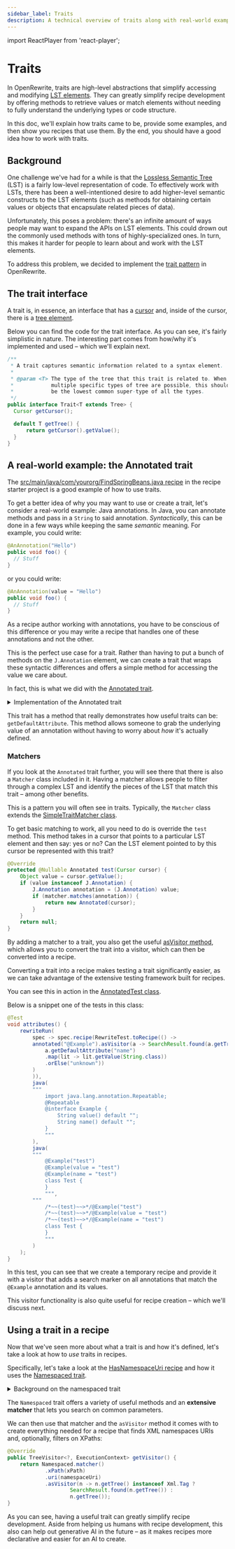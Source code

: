 ```yaml
---
sidebar_label: Traits
description: A technical overview of traits along with real-world examples of their uses.
---
```


import ReactPlayer from 'react-player';

# Traits

In OpenRewrite, traits are high-level abstractions that simplify accessing and modifying [LST elements](./lst-examples.md). They can greatly simplify recipe development by offering methods to retrieve values or match elements without needing to fully understand the underlying types or code structure.

In this doc, we'll explain how traits came to be, provide some examples, and then show you recipes that use them. By the end, you should have a good idea how to work with traits.

<ReactPlayer className="reactPlayer" url='https://www.youtube.com/watch?v=lWy-fRQV9-0' controls="true" />

## Background

One challenge we've had for a while is that the [Lossless Semantic Tree](./lossless-semantic-trees.md) (LST) is a fairly low-level representation of code. To effectively work with LSTs, there has been a well-intentioned desire to add higher-level semantic constructs to the LST elements (such as methods for obtaining certain values or objects that encapsulate related pieces of data).

Unfortunately, this poses a problem: there's an infinite amount of ways people may want to expand the APIs on LST elements. This could drown out the commonly used methods with tons of highly-specialized ones. In turn, this makes it harder for people to learn about and work with the LST elements.

To address this problem, we decided to implement the [trait pattern](https://en.wikipedia.org/wiki/Trait_(computer_programming)) in OpenRewrite.

## The trait interface

A trait is, in essence, an interface that has a [cursor](./visitors.md#cursoring) and, inside of the cursor, there is a [tree element](./lst-examples.md).

Below you can find the code for the trait interface. As you can see, it's fairly simplistic in nature. The interesting part comes from how/why it's implemented and used – which we'll explain next.

```java title="Trait.java"
/**
 * A trait captures semantic information related to a syntax element.
 *
 * @param <T> The type of the tree that this trait is related to. When
 *            multiple specific types of tree are possible, this should
 *            be the lowest common super-type of all the types.
 */
public interface Trait<T extends Tree> {
  Cursor getCursor();

  default T getTree() {
      return getCursor().getValue();
  }
}
```

## A real-world example: the Annotated trait

The [src/main/java/com/yourorg/FindSpringBeans.java recipe](https://github.com/moderneinc/rewrite-recipe-starter/blob/main/src/main/java/com/yourorg/FindSpringBeans.java) in the recipe starter project is a good example of how to use traits.

To get a better idea of why you may want to use or create a trait, let's consider a real-world example: Java annotations. In Java, you can annotate methods and pass in a `String` to said annotation. _Syntactically_, this can be done in a few ways while keeping the same _semantic_ meaning. For example, you could write:

```java
@AnAnnotation("Hello")
public void foo() {
  // Stuff
}
```

or you could write:

```java
@AnAnnotation(value = "Hello")
public void foo() {
  // Stuff
}
```

As a recipe author working with annotations, you have to be conscious of this difference or you may write a recipe that handles one of these annotations and not the other.

This is the perfect use case for a trait. Rather than having to put a bunch of methods on the `J.Annotation` element, we can create a trait that wraps these syntactic differences and offers a simple method for accessing the value we care about.

In fact, this is what we did with the [Annotated trait](https://github.com/openrewrite/rewrite/blob/main/rewrite-java/src/main/java/org/openrewrite/java/trait/Annotated.java).

<details>
<summary>
Implementation of the Annotated trait
</summary>

```java title="Annotated.java"
@Value
public class Annotated implements Trait<J.Annotation> {
    Cursor cursor;

    /**
     * @param defaultAlias The name of the annotation attribute that is aliased to
     *                     "value", if any.
     * @return The attribute value.
     */
    public Optional<Literal> getDefaultAttribute(@Nullable String defaultAlias) {
        if (getTree().getArguments() == null) {
            return Optional.empty();
        }
        for (Expression argument : getTree().getArguments()) {
            if (!(argument instanceof J.Assignment)) {
                return new Literal.Matcher().get(argument, cursor);
            }
        }
        Optional<Literal> valueAttr = getAttribute("value");
        if (valueAttr.isPresent()) {
            return valueAttr;
        }
        return defaultAlias != null ?
                getAttribute(defaultAlias) :
                Optional.empty();
    }

    public Optional<Literal> getAttribute(String attribute) {
        if (getTree().getArguments() == null) {
            return Optional.empty();
        }
        for (Expression argument : getTree().getArguments()) {
            if (argument instanceof J.Assignment) {
                J.Assignment assignment = (J.Assignment) argument;
                if (assignment.getVariable() instanceof J.Identifier) {
                    J.Identifier identifier = (J.Identifier) assignment.getVariable();
                    if (identifier.getSimpleName().equals(attribute)) {
                        return new Literal.Matcher().get(
                                assignment.getAssignment(),
                                new Cursor(cursor, argument)
                        );
                    }
                }
            }
        }
        return Optional.empty();
    }

    @RequiredArgsConstructor
    public static class Matcher extends SimpleTraitMatcher<Annotated> {
        private final AnnotationMatcher matcher;

        public Matcher(String signature) {
            this.matcher = new AnnotationMatcher(signature);
        }

        public Matcher(Class<?> annotationType) {
            this.matcher = new AnnotationMatcher(annotationType);
        }

        @Override
        protected @Nullable Annotated test(Cursor cursor) {
            Object value = cursor.getValue();
            if (value instanceof J.Annotation) {
                J.Annotation annotation = (J.Annotation) value;
                if (matcher.matches(annotation)) {
                    return new Annotated(cursor);
                }
            }
            return null;
        }
    }
}
```

</details>

This trait has a method that really demonstrates how useful traits can be: `getDefaultAttribute`. This method allows someone to grab the underlying value of an annotation without having to worry about _how_ it's actually defined.

### Matchers

If you look at the `Annotated` trait further, you will see there that there is also a `Matcher` class included in it. Having a matcher allows people to filter through a complex LST and identify the pieces of the LST that match this trait – among other benefits.

This is a pattern you will often see in traits. Typically, the `Matcher` class extends the [SimpleTraitMatcher class](https://github.com/openrewrite/rewrite/blob/main/rewrite-core/src/main/java/org/openrewrite/trait/SimpleTraitMatcher.java).

To get basic matching to work, all you need to do is override the `test` method. This method takes in a cursor that points to a particular LST element and then say: yes or no? Can the LST element pointed to by this cursor be represented with this trait?

```java
@Override
protected @Nullable Annotated test(Cursor cursor) {
    Object value = cursor.getValue();
    if (value instanceof J.Annotation) {
        J.Annotation annotation = (J.Annotation) value;
        if (matcher.matches(annotation)) {
            return new Annotated(cursor);
        }
    }
    return null;
}
```

By adding a matcher to a trait, you also get the useful [asVisitor method](https://github.com/openrewrite/rewrite/blob/main/rewrite-core/src/main/java/org/openrewrite/trait/SimpleTraitMatcher.java#L73-L83), which allows you to convert the trait into a visitor, which can then be converted into a recipe.

Converting a trait into a recipe makes testing a trait significantly easier, as we can take advantage of the extensive testing framework built for recipes.

You can see this in action in the [AnnotatedTest class](https://github.com/openrewrite/rewrite/blob/main/rewrite-java/src/test/java/org/openrewrite/java/trait/AnnotatedTest.java).

Below is a snippet one of the tests in this class:

```java
@Test
void attributes() {
    rewriteRun(
        spec -> spec.recipe(RewriteTest.toRecipe(() ->
        annotated("@Example").asVisitor(a -> SearchResult.found(a.getTree(),
            a.getDefaultAttribute("name")
            .map(lit -> lit.getValue(String.class))
            .orElse("unknown"))
        )
        )),
        java(
        """
            import java.lang.annotation.Repeatable;
            @Repeatable
            @interface Example {
                String value() default "";
                String name() default "";
            }
            """
        ),
        java(
        """
            @Example("test")
            @Example(value = "test")
            @Example(name = "test")
            class Test {
            }
            """,
        """
            /*~~(test)~~>*/@Example("test")
            /*~~(test)~~>*/@Example(value = "test")
            /*~~(test)~~>*/@Example(name = "test")
            class Test {
            }
            """
        )
    );
}
```

In this test, you can see that we create a temporary recipe and provide it with a visitor that adds a search marker on all annotations that match the `@Example` annotation and its values. 

This visitor functionality is also quite useful for recipe creation – which we'll discuss next.

## Using a trait in a recipe

Now that we've seen more about what a trait is and how it's defined, let's take a look at how to _use_ traits in recipes.

Specifically, let's take a look at the [HasNamespaceUri recipe](https://github.com/openrewrite/rewrite/blob/main/rewrite-xml/src/main/java/org/openrewrite/xml/search/HasNamespaceUri.java) and how it uses the [Namespaced trait](https://github.com/openrewrite/rewrite/blob/main/rewrite-xml/src/main/java/org/openrewrite/xml/trait/Namespaced.java).

<details>
<summary>
Background on the namespaced trait
</summary>

Namespaces in XML aren't different from any other attribute. However, in some domains, the namespace of an XML document matters. Many people wanted to create recipes that related to this and, in turn, wanted to see an expansion of the XML LST to support this.

While we, technically, could have added more methods to the LST – the best approach was to create a `Namespaced` trait. That way people that care about namespaces can get all of the functionality they need – without polluting the XML LST with stuff that will be largely irrelevant to others.
</details>

The `Namespaced` trait offers a variety of useful methods and an **extensive matcher** that lets you search on common parameters.

We can then use that matcher and the `asVisitor` method it comes with to create everything needed for a recipe that finds XML namespaces URIs and, optionally, filters on XPaths:

```java
@Override
public TreeVisitor<?, ExecutionContext> getVisitor() {
    return Namespaced.matcher()
            .xPath(xPath)
            .uri(namespaceUri)
            .asVisitor(n -> n.getTree() instanceof Xml.Tag ?
                    SearchResult.found(n.getTree()) :
                    n.getTree());
}
```

As you can see, having a useful trait can greatly simplify recipe development. Aside from helping us humans with recipe development, this also can help out generative AI in the future – as it makes recipes more declarative and easier for an AI to create.
